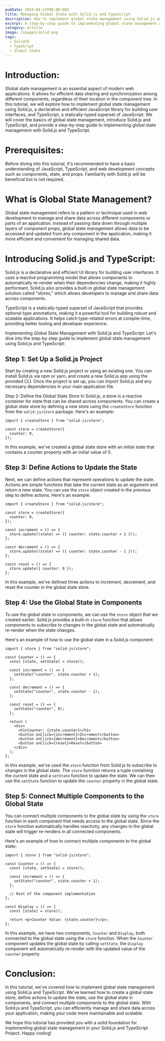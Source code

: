 ```yaml
---
pubDate: 2023-04-13T00:00:00Z
title: Managing Global State with Solid.js and TypeScript
description: How to implement global state management using Solid.js and TypeScript.
excerpt: A step-by-step guide to implementing global state management with Solid.js and TypeScript.
category: Article
image: /images/solid.png
tags:
  - SolidJS
  - TypeSript
  - Global State
---
```


# Introduction:

Global state management is an essential aspect of modern web applications. It allows for efficient data sharing and synchronization among different components, regardless of their location in the component tree. In this tutorial, we will explore how to implement global state management using Solid.js, a declarative and efficient JavaScript library for building user interfaces, and TypeScript, a statically-typed superset of JavaScript. We will cover the basics of global state management, introduce Solid.js and TypeScript, and provide a step-by-step guide to implementing global state management with Solid.js and TypeScript.

# Prerequisites:

Before diving into this tutorial, it's recommended to have a basic understanding of JavaScript, TypeScript, and web development concepts such as components, state, and props. Familiarity with Solid.js will be beneficial but is not required.

# What is Global State Management?

Global state management refers to a pattern or technique used in web development to manage and share data across different components or parts of an application. Instead of passing data down through multiple layers of component props, global state management allows data to be accessed and updated from any component in the application, making it more efficient and convenient for managing shared data.

# Introducing Solid.js and TypeScript:

Solid.js is a declarative and efficient UI library for building user interfaces. It uses a reactive programming model that allows components to automatically re-render when their dependencies change, making it highly performant. Solid.js also provides a built-in global state management solution called "stores," which allows developers to manage and share data across components.

TypeScript is a statically-typed superset of JavaScript that provides optional type annotations, making it a powerful tool for building robust and scalable applications. It helps catch type-related errors at compile-time, providing better tooling and developer experience.

Implementing Global State Management with Solid.js and TypeScript:
Let's dive into the step-by-step guide to implement global state management using Solid.js and TypeScript:

## Step 1: Set Up a Solid.js Project

Start by creating a new Solid.js project or using an existing one. You can install Solid.js via npm or yarn, and create a new Solid.js app using the provided CLI. Once the project is set up, you can import Solid.js and any necessary dependencies in your main application file.

Step 2: Define the Global State Store
In Solid.js, a store is a reactive container for state that can be shared across components. You can create a global state store by defining a new store using the `createStore` function from the `solid-js/store` package. Here's an example:

```tsx
import { createStore } from "solid-js/store";

const store = createStore({
  counter: 0,
});
```

In this example, we've created a global state store with an initial state that contains a counter property with an initial value of 0.

## Step 3: Define Actions to Update the State

Next, we can define actions that represent operations to update the state. Actions are simple functions that take the current state as an argument and return a new state. You can use the `store` object created in the previous step to define actions. Here's an example:

```tsx
import { createStore } from "solid-js/store";

const store = createStore({
  counter: 0,
});

const increment = () => {
  store.update((state) => ({ counter: state.counter + 1 }));
};

const decrement = () => {
  store.update((state) => ({ counter: state.counter - 1 }));
};

const reset = () => {
  store.update({ counter: 0 });
};
```

In this example, we've defined three actions to increment, decrement, and reset the counter in the global state store.

## Step 4: Use the Global State in Components

To use the global state in components, we can use the `store` object that we created earlier. Solid.js provides a built-in `store` function that allows components to subscribe to changes in the global state and automatically re-render when the state changes.

Here's an example of how to use the global state in a Solid.js component:

```tsx
import { store } from "solid-js/store";

const Counter = () => {
  const [state, setState] = store();

  const increment = () => {
    setState("counter", state.counter + 1);
  };

  const decrement = () => {
    setState("counter", state.counter - 1);
  };

  const reset = () => {
    setState("counter", 0);
  };

  return (
    <div>
      <h1>Counter: {state.counter}</h1>
      <button onClick={increment}>Increment</button>
      <button onClick={decrement}>Decrement</button>
      <button onClick={reset}>Reset</button>
    </div>
  );
};
```

In this example, we've used the `store` function from Solid.js to subscribe to changes in the global state. The `store` function returns a tuple containing the current state and a `setState` function to update the state. We can then use the `setState` function to update the `counter` property in the global state.

## Step 5: Connect Multiple Components to the Global State

You can connect multiple components to the global state by using the `store` function in each component that needs access to the global state. Since the `store` function automatically handles reactivity, any changes in the global state will trigger re-renders in all connected components.

Here's an example of how to connect multiple components to the global state:

```tsx
import { store } from "solid-js/store";

const Counter = () => {
  const [state, setState] = store();

  const increment = () => {
    setState("counter", state.counter + 1);
  };

  // Rest of the component implementation
};

const Display = () => {
  const [state] = store();

  return <p>Counter Value: {state.counter}</p>;
};
```

In this example, we have two components, `Counter` and `Display`, both connected to the global state using the `store` function. When the `Counter` component updates the global state by calling `setState`, the `Display` component will automatically re-render with the updated value of the `counter` property.

# Conclusion:

In this tutorial, we've covered how to implement global state management using Solid.js and TypeScript. We've learned how to create a global state store, define actions to update the state, use the global state in components, and connect multiple components to the global state. With Solid.js and TypeScript, you can efficiently manage and share data across your application, making your code more maintainable and scalable.

We hope this tutorial has provided you with a solid foundation for implementing global state management in your Solid.js and TypeScript Project. Happy coding!
